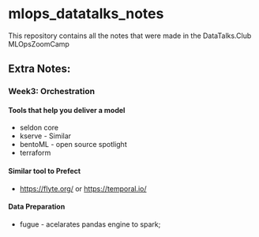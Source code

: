 # mlops_datatalks_notes
This repository contains all the notes that were made in the DataTalks.Club MLOpsZoomCamp



## Extra Notes:


### Week3: Orchestration
#### Tools that help you deliver a model
- seldon core
- kserve - Similar
- bentoML - open source spotlight
- terraform

#### Similar tool to Prefect
- https://flyte.org/ or https://temporal.io/

#### Data Preparation
- fugue - acelarates pandas engine to spark;
